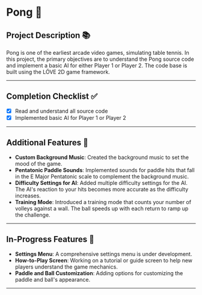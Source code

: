 # Pong 🏓

## Project Description 📚
Pong is one of the earliest arcade video games, simulating table tennis. In this project, the primary objectives are to understand the Pong source code and implement a basic AI for either Player 1 or Player 2. The code base is built using the LÖVE 2D game framework.

---

## Completion Checklist ✅
- [x] Read and understand all source code
- [x] Implemented basic AI for Player 1 or Player 2

---

## Additional Features 🌟
- **Custom Background Music**: Created the background music to set the mood of the game.
- **Pentatonic Paddle Sounds**: Implemented sounds for paddle hits that fall in the E Major Pentatonic scale to complement the background music.
- **Difficulty Settings for AI**: Added multiple difficulty settings for the AI. The AI's reaction to your hits becomes more accurate as the difficulty increases.
- **Training Mode**: Introduced a training mode that counts your number of volleys against a wall. The ball speeds up with each return to ramp up the challenge.

---

## In-Progress Features 🚧
- **Settings Menu**: A comprehensive settings menu is under development.
- **How-to-Play Screen**: Working on a tutorial or guide screen to help new players understand the game mechanics.
- **Paddle and Ball Customization**: Adding options for customizing the paddle and ball's appearance.

---
